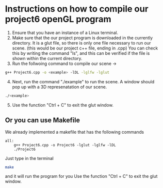 # Instructions on how to compile our project6 openGL program

1. Ensure that you have an instance of a Linux terminal.
2. Make sure that the our project program is downloaded in the currently directory. It is a glut file, so there is only one file necessary to run our scene. (this would be our project c++ file, ending in .cpp) You can check this by writing the command "ls", and this can be verified if the file is shown within the current directory.
3. Run the follwoing command to compile our scene -> 
``` bash
g++ Project6.cpp -o <example> -lDL -lglfw -lglut
````
4. Next, run the command "./example" to run the scene. A window should pop up with a 3D represenatation of our scene. 
```bash
./<example>
```
5. Use the function "Ctrl + C" to exit the glut window. 

## Or you can use Makefile
We already implemented a makefile that has the following commands
```
all:
	g++ Project6.cpp -o Project6 -lglut -lglfw -lDL
	./Project6
```
Just type in the terminal 
```bash
make
``` 
and it will run the program for you 
Use the function "Ctrl + C" to exit the glut window. 
